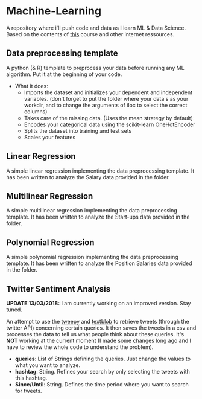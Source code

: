 # Machine-Learning
A repository where i'll push code and data as I learn ML &amp; Data Science. Based on the contents of [this](https://www.udemy.com/machinelearning/) course and other internet ressources.

## Data preprocessing template
A python (& R) template to preprocess your data before running any ML algorithm. Put it at the beginning of your code.
* What it does:
  * Imports the dataset and initializes your dependent and independent variables. (don't forget to put the folder where your data s as your workdir, and to change the arguments of iloc to select the correct columns)
  * Takes care of the missing data. (Uses the mean strategy by default)
  * Encodes your categorical data using the scikit-learn OneHotEncoder
  * Splits the dataset into training and test sets
  * Scales your features
 
## Linear Regression 
A simple linear regression implementing the data preprocessing template. It has been written to analyze the Salary data provided in the folder. 

## Multilinear Regression 
A simple multilinear regression implementing the data preprocessing template. It has been written to analyze the Start-ups data provided in the folder. 

## Polynomial Regression 
A simple polynomial regression implementing the data preprocessing template. It has been written to analyze the Position Salaries data provided in the folder.

## Twitter Sentiment Analysis
**__UPDATE 13/03/2018:__** I am currently working on an improved version. Stay tuned.

An attempt to use the [tweepy](http://www.tweepy.org/) and [textblob](http://textblob.readthedocs.io/en/dev/index.html) to retrieve tweets (through the twitter API) concerning certain queries. It then saves the tweets in a csv and processes the data to tell us what people think about these queries. It's **__NOT__** working at the current moment (I made some changes long ago and I have to review the whole code to understand the problem). 

* **queries**: List of Strings defining the queries. Just change the values to what you want to analyze.
* **hashtag**: String. Refines your search by only selecting the tweets with this hashtag.
* **Since/Until**: String. Defines the time period where you want to search for tweets.
  


